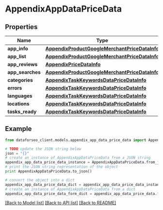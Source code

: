 # AppendixAppDataPriceData


## Properties

Name | Type | Description | Notes
------------ | ------------- | ------------- | -------------
**app_info** | [**AppendixProductGoogleMerchantPriceDataInfo**](AppendixProductGoogleMerchantPriceDataInfo.md) |  | [optional] 
**app_list** | [**AppendixProductGoogleMerchantPriceDataInfo**](AppendixProductGoogleMerchantPriceDataInfo.md) |  | [optional] 
**app_reviews** | [**AppendixPriceDataInfo**](AppendixPriceDataInfo.md) |  | [optional] 
**app_searches** | [**AppendixProductGoogleMerchantPriceDataInfo**](AppendixProductGoogleMerchantPriceDataInfo.md) |  | [optional] 
**categories** | [**AppendixTaskKeywordsDataPriceDataInfo**](AppendixTaskKeywordsDataPriceDataInfo.md) |  | [optional] 
**errors** | [**AppendixTaskKeywordsDataPriceDataInfo**](AppendixTaskKeywordsDataPriceDataInfo.md) |  | [optional] 
**languages** | [**AppendixTaskKeywordsDataPriceDataInfo**](AppendixTaskKeywordsDataPriceDataInfo.md) |  | [optional] 
**locations** | [**AppendixTaskKeywordsDataPriceDataInfo**](AppendixTaskKeywordsDataPriceDataInfo.md) |  | [optional] 
**tasks_ready** | [**AppendixTaskKeywordsDataPriceDataInfo**](AppendixTaskKeywordsDataPriceDataInfo.md) |  | [optional] 

## Example

```python
from dataforseo_client.models.appendix_app_data_price_data import AppendixAppDataPriceData

# TODO update the JSON string below
json = "{}"
# create an instance of AppendixAppDataPriceData from a JSON string
appendix_app_data_price_data_instance = AppendixAppDataPriceData.from_json(json)
# print the JSON string representation of the object
print AppendixAppDataPriceData.to_json()

# convert the object into a dict
appendix_app_data_price_data_dict = appendix_app_data_price_data_instance.to_dict()
# create an instance of AppendixAppDataPriceData from a dict
appendix_app_data_price_data_form_dict = appendix_app_data_price_data.from_dict(appendix_app_data_price_data_dict)
```
[[Back to Model list]](../README.md#documentation-for-models) [[Back to API list]](../README.md#documentation-for-api-endpoints) [[Back to README]](../README.md)


